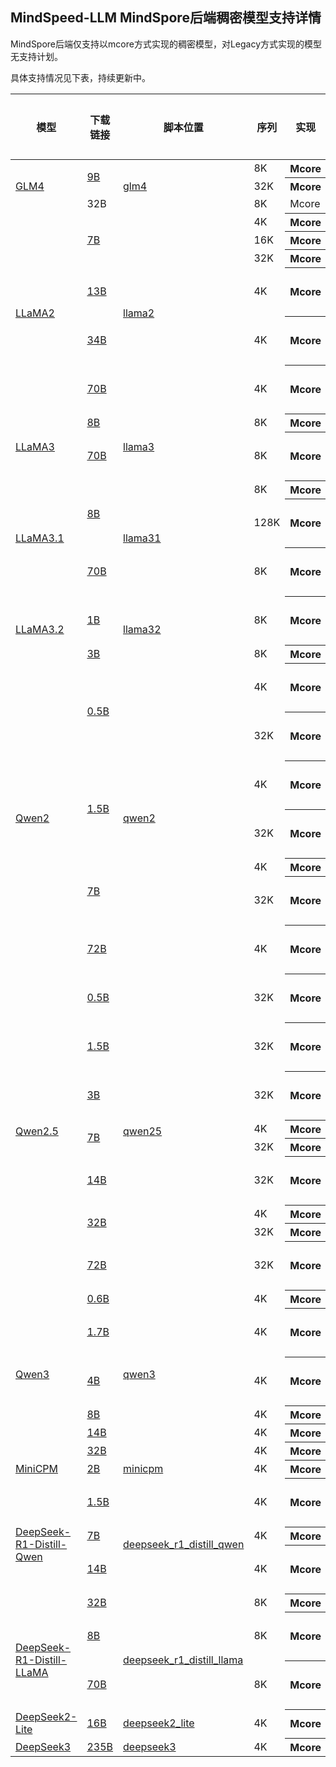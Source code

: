 ## MindSpeed-LLM MindSpore后端稠密模型支持详情

MindSpore后端仅支持以mcore方式实现的稠密模型，对Legacy方式实现的模型无支持计划。

具体支持情况见下表，持续更新中。

<table>
  <thead>
    <tr>
      <th>模型</th>
      <th>下载链接</th>
      <th>脚本位置</th>
      <th>序列</th>
      <th>实现</th>
      <th>集群</th>
      <th>是否支持</th>
    </tr>
  </thead>
  <tbody>
    <tr>
      <td rowspan="3"><a href="https://huggingface.co/THUDM">GLM4</a></td>
      <td rowspan="2"><a href="https://huggingface.co/THUDM/glm-4-9b">9B</a></td>
      <td rowspan="3"><a href="../../../examples/mindspore/glm4">glm4</a></td>
      <td> 8K </td>
      <th>Mcore</th>
      <td> 1x8 </td>
      <td>✅</td>
    </tr>
    <tr>
      <td> 32K </td>
      <th>Mcore</th>
      <td> 2x8 </td>
      <td>✅</td>
    </tr>
    <tr>
      <td> 32B </td>
      <td> 8K </td>
      <td> Mcore </td>
      <th> 2x8 </th>
      <td>✅</td>
    </tr>
    <tr>
      <td rowspan="6"><a href="https://huggingface.co/meta-llama">LLaMA2</td>
      <td rowspan="3"><a href="https://huggingface.co/daryl149/llama-2-7b-hf/tree/main">7B</a></td>
      <td rowspan="6"><a href="../../../examples/mindspore/llama2">llama2</a></td>
      <td>4K</td>
      <th>Mcore</th>
      <td>1x8</td>
      <td>✅</td>
    </tr>
    <tr>
      <td>16K</td>
      <th>Mcore</th>
      <td>1x8</td>
      <td>✅</td>
    </tr>
    <tr>
      <td>32K</td>
      <th>Mcore</th>
      <td>1x8</td>
      <td>✅</td>
    </tr>
    <tr>
      <td><a href="https://huggingface.co/NousResearch/Llama-2-13b-hf/tree/main">13B</a></td>
      <td>4K</td>
      <th>Mcore</th>
      <td>1x8</td>
      <td>支持中</td>
    </tr>
    <tr>
      <td><a href="https://huggingface.co/codellama/CodeLlama-34b-Instruct-hf/tree/main">34B</a></td>
      <td>4K</td>
      <th>Mcore</th>
      <td>2x8</td>
      <td>支持中</td>
    </tr>
    <tr>
      <td><a href="https://huggingface.co/meta-llama/Llama-2-70b-hf">70B</a></td>
      <td>4K</td>
      <th>Mcore</th>
      <td>4x8</td>
      <td>支持中</td>
    </tr>
    <tr>
      <td rowspan="2"><a href="https://huggingface.co/meta-llama">LLaMA3</td>
      <td><a href="https://huggingface.co/unsloth/llama-3-8b/tree/main">8B</a></td>
      <td rowspan="2"><a href="../../../examples/mindspore/llama3">llama3</a></td>
      <td> 8K </td>
      <th>Mcore</th>
      <td>1x8</td>
      <td>✅</td>
    </tr>
    <tr>
      <td><a href="https://huggingface.co/v2ray/Llama-3-70B/tree/main">70B</a></td>
      <td> 8K </td>
      <th>Mcore</th>
      <td>4x8</td>
      <td>支持中</td>
    </tr>
    <tr>
      <td rowspan="3"><a href="https://modelscope.cn/organization/LLM-Research">LLaMA3.1</td>
      <td rowspan="2"><a href="https://modelscope.cn/models/LLM-Research/Meta-Llama-3.1-8B">8B</a></td>
      <td rowspan="3"><a href="../../../examples/mindspore/llama31">llama31</a></td>
      <td> 8K </td>
      <th>Mcore</th>
      <td>1x8</td>
      <td>✅</td>
    </tr>
    <tr>
      <td>128K</td>
      <th>Mcore</th>
      <td>4x8</td>
      <td>支持中</td>
    </tr>
    <tr>
      <td><a href="https://modelscope.cn/models/LLM-Research/Meta-Llama-3.1-70B">70B</a></td>
      <td>8K</td>
      <th>Mcore</th>
      <td>4x8</td>
      <td>支持中</td>
    </tr>
    <tr>
      <td rowspan="2"><a href="https://huggingface.co/meta-llama">LLaMA3.2</td>
      <td><a href="https://huggingface.co/unsloth/Llama-3.2-1B/tree/main">1B</a></td>
      <td rowspan="2"><a href="../../../examples/mindspore/llama32">llama32</a></td>
      <td> 8K </td>
      <th>Mcore</th>
      <td>1x8</td>
      <td>支持中</td>
    </tr>
    <tr>
      <td><a href="https://huggingface.co/unsloth/Llama-3.2-3B/tree/main">3B</a></td>
      <td> 8K </td>
      <th>Mcore</th>
      <td>1x8</td>
      <td>✅</td>
    </tr>
    <tr>
      <td rowspan="7"><a href="https://huggingface.co/Qwen">Qwen2</a></td>
      <td rowspan="2"> <a href="https://huggingface.co/Qwen/Qwen2-0.5B/tree/main">0.5B</a> </td>
      <td rowspan="7"><a href="../../../examples/mindspore/qwen2">qwen2</a></td>
      <td> 4K </td>
      <th> Mcore </th>
      <td> 1x8 </td>
      <td>支持中</td>
      <tr>
      <td> 32K </td>
      <th> Mcore </th>
      <td> 1x8 </td>
      <td>支持中</td>
      <tr>
      <td rowspan="2"> <a href="https://huggingface.co/Qwen/Qwen2-1.5B/tree/main">1.5B</a> </td>
      <td> 4K </td>
      <th> Mcore </th>
      <td> 1x8 </td>
      <td>支持中</td>
      <tr>
      <td> 32K </td>
      <th> Mcore </th>
      <td> 1x8 </td>
      <td>支持中</td>
      <tr>
      <td rowspan="2"><a href="https://huggingface.co/Qwen/Qwen2-7B/tree/main">7B</a></td>
      <td> 4K</td>
      <th>Mcore</th>
      <td>1x8</td>
      <td>✅</td>
      <tr>
      <td> 32K</td>
      <th>Mcore</th>
      <td>1x8</td>
      <td>支持中</td>
      <tr>
      <td><a href="https://huggingface.co/Qwen/Qwen2-72B/tree/main">72B</a></td>
      <td> 4K</td>
      <th>Mcore</th>
      <td>4x8</td>
      <td>支持中</td>
    </tr>
    <tr>
      <td rowspan="9"><a href="https://huggingface.co/Qwen">Qwen2.5</a></td>
      <td><a href="https://huggingface.co/Qwen/Qwen2.5-0.5B/tree/main">0.5B</a></td>
      <td rowspan="9"><a href="../../../examples/mindspore/qwen25">qwen25</a></td>
      <td> 32K </td>
      <th>Mcore</th>
      <td>1x8</td>
      <td>支持中</td>
    </tr>
      <td><a href="https://huggingface.co/Qwen/Qwen2.5-1.5B/tree/main">1.5B</a></td>
      <td> 32K </td>
      <th>Mcore</th>
      <td>1x8</td>
      <td>支持中</td>
    </tr>
      <td><a href="https://huggingface.co/Qwen/Qwen2.5-3B/tree/main">3B</a></td>
      <td> 32K </td>
      <th>Mcore</th>
      <td>1x8</td>
      <td>支持中</td>
    </tr>
    <tr>
      <td rowspan="2"><a href="https://huggingface.co/Qwen/Qwen2.5-7B/tree/main">7B</a></td>
      <td>4K</td>
      <th>Mcore</th>
      <td>1x8</td>
      <td>✅</td>
    </tr>
    <tr>
      <td>32K</td>
      <th>Mcore</th>
      <td>1x8</td>
      <td>✅</td>
    </tr>
    <tr>
      <td><a href="https://huggingface.co/Qwen/Qwen2.5-14B/tree/main">14B</a></td>
      <td>32K</td>
      <th>Mcore</th>
      <td>2x8</td>
      <td>支持中</td>
    </tr>
    <tr>
      <td rowspan="2"><a href="https://huggingface.co/Qwen/Qwen2.5-32B/tree/main">32B</a></td>
      <td>4K</td>
      <th>Mcore</th>
      <td>4x8</td>
      <td>✅</td>
    </tr>
    <tr>
      <td>32K</td>
      <th>Mcore</th>
      <td>4x8</td>
      <td>✅</td>
    </tr>
    <tr>
      <td><a href="https://huggingface.co/Qwen/Qwen2.5-72B/tree/main">72B</a></td>
      <td>32K</td>
      <th>Mcore</th>
      <td>8x8</td>
      <td>支持中</td>
    </tr>
    <tr>
      <td rowspan="6"> <a href="https://huggingface.co/collections/Qwen/qwen3-67dd247413f0e2e4f653967f">Qwen3</a> </td>
      <td><a href="https://huggingface.co/Qwen/Qwen3-0.6B-Base">0.6B</a></td>
      <td rowspan="6"><a href="../../../examples/mindspore/qwen3">qwen3</a></td>
      <td> 4K </td>
      <th> Mcore </th>
      <td> 1x8 </td>
      <td>✅</td>
    </tr>
    <tr>
      <td><a href="https://huggingface.co/Qwen/Qwen3-1.7B-Base">1.7B</a></td>
      <td> 4K </td>
      <th> Mcore </th>
      <td> 1x8 </td>
      <td>支持中</td>
    </tr>
    <tr>
      <td><a href="https://huggingface.co/Qwen/Qwen3-4B-Base">4B</a></td>
      <td> 4K </td>
      <th> Mcore </th>
      <td> 1x8 </td>
      <td>支持中</td>
    </tr>
    <tr>
      <td><a href="https://huggingface.co/Qwen/Qwen3-8B-Base">8B</a></td>
      <td> 4K </td>
      <th> Mcore </th>
      <td> 1x8 </td>
      <td>✅</td>
    </tr>
    <tr>
      <td><a href="https://huggingface.co/Qwen/Qwen3-14B-Base">14B</a></td>
      <td> 4K </td>
      <th> Mcore </th>
      <td> 1x8 </td>
      <td>✅</td>
    </tr>
    <tr>
      <td><a href="https://huggingface.co/Qwen/Qwen3-32B">32B</a></td>
      <td> 4K </td>
      <th> Mcore </th>
      <td> 2x8 </td>
      <td>✅</td>
    </tr>
    <tr>
      <td rowspan="1"><a href="https://github.com/OpenBMB/MiniCPM">MiniCPM</a></td>
      <td> <a href="https://huggingface.co/openbmb/MiniCPM-2B-sft-bf16/tree/main">2B</a> </td>
      <td rowspan="1"><a href="../../../examples/mindspore/minicpm">minicpm</a></td>
      <td> 4K </td>
      <th> Mcore </th>
      <td> 1x8 </td>
      <td>✅</td>
    </tr>
    <tr>
      <td rowspan="4"><a href="https://huggingface.co/deepseek-ai">DeepSeek-R1-Distill-Qwen</a></td>
      <td><a href="https://huggingface.co/deepseek-ai/DeepSeek-R1-Distill-Qwen-1.5B">1.5B</a></td>
      <td rowspan="4"><a href="../../../examples/mindspore/deepseek_r1_distill_qwen">deepseek_r1_distill_qwen</a></td>
      <td> 4K </td>
      <th>Mcore</th>
      <td> 1x8 </td>
      <td>支持中</td>
    </tr>
    <tr>
      <td><a href="https://huggingface.co/deepseek-ai/DeepSeek-R1-Distill-Qwen-7B">7B</a></td>
      <td> 4K </td>
      <th>Mcore</th>
      <td> 1x8 </td>
      <td>✅</td>
    </tr>
    <tr>
      <td><a href="https://huggingface.co/deepseek-ai/DeepSeek-R1-Distill-Qwen-14B">14B</a></td>
      <td> 4K </td>
      <th>Mcore</th>
      <td> 1x8 </td>
      <td>支持中</td>
    </tr>
    <tr>
      <td><a href="https://huggingface.co/deepseek-ai/DeepSeek-R1-Distill-Qwen-32B">32B</a></td>
      <td> 8K </td>
      <th>Mcore</th>
      <td> 2x8 </td>
      <td>✅</td>
    </tr>
    <tr>
      <td rowspan="2"><a href="https://huggingface.co/deepseek-ai">DeepSeek-R1-Distill-LLaMA</a></td>
      <td><a href="https://huggingface.co/deepseek-ai/DeepSeek-R1-Distill-Llama-8B">8B</a></td>
      <td rowspan="2"><a href="../../../examples/mindspore/">deepseek_r1_distill_llama</a></td>
      <td> 8K </td>
      <th>Mcore</th>
      <td> 1x8 </td>
      <td>支持中</td>
    </tr>
    <tr>
      <td><a href="https://huggingface.co/deepseek-ai/DeepSeek-R1-Distill-Llama-70B">70B</a></td>
      <td> 8K </td>
      <th>Mcore</th>
      <td> 4x8 </td>
      <td>支持中</td>
    </tr>
    <tr>
      <td rowspan="1"><a href="https://huggingface.co/deepseek-ai">DeepSeek2-Lite</a></td>
      <td><a href="https://huggingface.co/deepseek-ai/DeepSeek-Coder-V2-Lite-Instruct">16B</a></td>
      <td rowspan="1"><a href="../../../examples/mindspore/deepseek2_lite">deepseek2_lite</a></td>
      <td> 4K </td>
      <th>Mcore</th>
      <td> 1x8 </td>
      <td>✅</td>
    </tr>
    <tr>
      <td rowspan="1"><a href="https://huggingface.co/deepseek-ai">DeepSeek3</a></td>
      <td><a href="https://huggingface.co/deepseek-ai/DeepSeek-V3">235B</a></td>
      <td rowspan="1"><a href="../../../examples/mindspore/deepseek3">deepseek3</a></td>
      <td> 4K </td>
      <th>Mcore</th>
      <td> 1x8 </td>
      <td>✅</td>
    </tr>
  </tbody>
</table>

